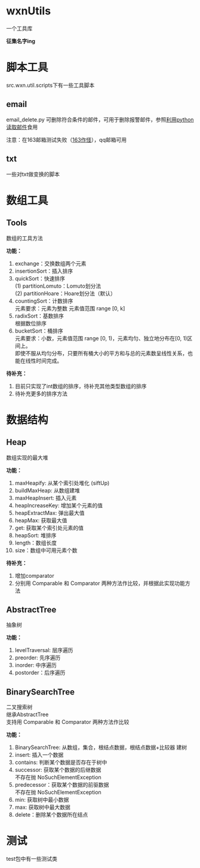 # wxnUtils
一个工具库  

**征集名字ing**  

# 脚本工具
src.wxn.util.scripts下有一些工具脚本

## email
email_delete.py 可删除符合条件的邮件，可用于删除报警邮件，参照[利用python读取邮件](https://blog.csdn.net/lys_828/article/details/104120339)食用

注意：在163邮箱测试失败（[163作怪](http://stackoverflow.com/questions/27797705/python-login-163-mail-server)），qq邮箱可用

## txt
一些对txt做变换的脚本


# 数组工具
## Tools
数组的工具方法  

**功能：**
1. exchange：交换数组两个元素  
2. insertionSort：插入排序  
3. quickSort：快速排序  
  (1) partitionLomuto：Lomuto划分法  
  (2) partitionHoare：Hoare划分法（默认）  
4. countingSort：计数排序  
  元素要求：元素为整数 元素值范围 range [0, k]  
5. radixSort：基数排序  
  根据数位排序  
6. bucketSort：桶排序  
  元素要求：小数，元素值范围 range [0, 1)，元素均匀、独立地分布在[0, 1)区间上。  
  即使不服从均匀分布，只要所有桶大小的平方和与总的元素数呈线性关系，也能在线性时间完成。  
  
**待补充：**
1. 目前只实现了int数组的排序，待补充其他类型数组的排序  
2. 待补充更多的排序方法  

  
# 数据结构  
## Heap  
数组实现的最大堆  

**功能：**
1. maxHeapify: 从某个索引处堆化 (siftUp)  
2. buildMaxHeap: 从数组建堆  
3. maxHeapInsert: 插入元素  
4. heapIncreaseKey: 增加某个元素的值  
5. heapExtractMax: 弹出最大值  
6. heapMax: 获取最大值  
7. get: 获取某个索引处元素的值  
8. heapSort: 堆排序  
9. length：数组长度  
10. size：数组中可用元素个数  

**待补充：**  
1. 增加comparator  
2. 分别用 Comparable 和 Comparator 两种方法作比较，并根据此实现功能方法  
  
  
## AbstractTree  
抽象树  

**功能：**  
1. levelTraversal: 层序遍历  
2. preorder: 先序遍历  
3. inorder: 中序遍历  
4. postorder：后序遍历  
  
  
## BinarySearchTree  
二叉搜索树  
继承AbstractTree  
支持用 Comparable 和 Comparator 两种方法作比较  

**功能：**
1. BinarySearchTree: 从数组，集合，根结点数据，根结点数据+比较器 建树  
2. insert: 插入一个数据  
3. contains: 判断某个数据是否存在于树中    
4. successor: 获取某个数据的后继数据  
  不存在抛 NoSuchElementException  
5. predecessor：获取某个数据的前驱数据  
  不存在抛 NoSuchElementException  
6. min: 获取树中最小数据  
7. max: 获取树中最大数据  
8. delete：删除某个数据所在结点  


# 测试
test包中有一些测试类  
